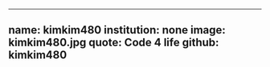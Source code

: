---
name: kimkim480
institution: none
image: kimkim480.jpg
quote: Code 4 life
github: kimkim480
------
